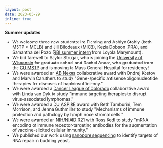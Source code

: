 ```yaml
---
layout: post
date: 2023-05-29
inline: true
---
```


**Summer updates**

- We welcome three new students: Ira Fleming and Ashlyn Stahly (both MSTP > MOLB) and Jill Bilodeaux (MICB), Kezia Dobson (PRA), and Samantha del Pozo ([RBI summer intern](https://medschool.cuanschutz.edu/rbi/training-and-education/summer-internship-program/about) from Loyola Marymount).
- We bid farewell to Saylor Strugar, who is joining the [University of Wisconsin](https://ipib.wisc.edu/) for graduate school and Rachel Ancar, who graduated from the [CU MSTP](https://medschool.cuanschutz.edu/mstp) and is moving to Mass General Hospital for residency!
- We were awarded an [AB Nexus](https://www.cu.edu/ab-nexus/ab-nexus-grant-awardees) collaborative award with Ondrej Kostov and Marvin Caruthers to study "Gene-specific antisense oligonucleotide therapies for diseases of haploinsufficiency."
- We were awarded a [Cancer League of Colorado](https://www.cancerleague.org/) collaborative award with Linda van Dyk to study "Immune targeting therapies to disrupt virus-associated lymphomas."
- We were awarded a [CU ASPIRE](https://research.cuanschutz.edu/research-ppg/cu-anschutz-som-programmatic-incubator-for-research-(cu-aspire)-program) award with Beth Tamburini, Tem Morrison, and Jenna Guthmiller to study "Mechanisms of immune protection and pathology by lymph node stromal cells."
- We were awarded an [NIH/NIAID R21](https://reporter.nih.gov/search/RzmDYkaaM0qOb3JTwvzbLw/project-details/10508093) with Ross Kedl to study "mRNA encoding of immune receptor-targeting antibodies for the augmentation of vaccine-elicited cellular immunity."
- We published our work using [nanopore sequencing](https://pubmed.ncbi.nlm.nih.gov/36854608/) to identify targets of RNA repair in budding yeast.